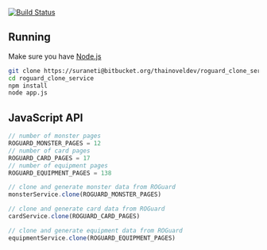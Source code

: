 [![Build Status](https://travis-ci.com/suraneti/roguard-clone-service.svg?branch=master)](https://travis-ci.com/suraneti/roguard-clone-service)

## Running

Make sure you have [Node.js](http://nodejs.org/)

```sh
git clone https://suraneti@bitbucket.org/thainoveldev/roguard_clone_service.git
cd roguard_clone_service
npm install
node app.js
```

## JavaScript API

```js
// number of monster pages
ROGUARD_MONSTER_PAGES = 12
// number of card pages
ROGUARD_CARD_PAGES = 17
// number of equipment pages
ROGUARD_EQUIPMENT_PAGES = 138

// clone and generate monster data from ROGuard
monsterService.clone(ROGUARD_MONSTER_PAGES)

// clone and generate card data from ROGuard
cardService.clone(ROGUARD_CARD_PAGES)

// clone and generate equipment data from ROGuard
equipmentService.clone(ROGUARD_EQUIPMENT_PAGES)
```
